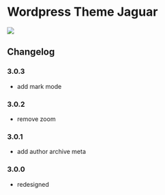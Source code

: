 # Wordpress Theme Jaguar

![](https://static.fatesinger.com/2025/06/4w7o99g1s7u5tjic.png)

## Changelog

### 3.0.3

- add mark mode

### 3.0.2

- remove zoom

### 3.0.1

- add author archive meta

### 3.0.0

- redesigned
